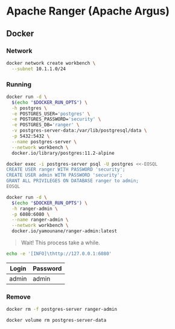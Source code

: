 # Apache Ranger (Apache Argus)

<!--
https://www.youtube.com/watch?v=tJeLOVaVqjk

https://github.com/dabsterindia/LABs/tree/master/RANGER
https://github.com/AlibabaCloudDocs/emapreduce/tree/master/intl.en-US/User%20Guide/Component%20authorization/Ranger
https://github.com/bhagadepravin/commands/blob/master/ranger.md
https://github.com/dyozie/hugo-book-mkdocs/tree/master/content/ranger
https://github.com/ing-bank/rokku/tree/master/docs
https://github.com/codragonzuo/studynotes/tree/master/Ranger
https://github.com/gaelfoppolo/self-service-data-analytics/blob/master/doc-admin/Ranger/ranger_install.md
-->

## Docker

### Network

```sh
docker network create workbench \
  --subnet 10.1.1.0/24
```

### Running

```sh
docker run -d \
  $(echo "$DOCKER_RUN_OPTS") \
  -h postgres \
  -e POSTGRES_USER='postgres' \
  -e POSTGRES_PASSWORD='security' \
  -e POSTGRES_DB='ranger' \
  -v postgres-server-data:/var/lib/postgresql/data \
  -p 5432:5432 \
  --name postgres-server \
  --network workbench \
  docker.io/library/postgres:11.2-alpine
```

```sh
docker exec -i postgres-server psql -U postgres <<-EOSQL
CREATE USER ranger WITH PASSWORD 'security';
CREATE USER admin WITH PASSWORD 'security';
GRANT ALL PRIVILEGES ON DATABASE ranger to admin;
EOSQL
```

```sh
docker run -d \
  $(echo "$DOCKER_RUN_OPTS") \
  -h ranger-admin \
  -p 6080:6080 \
  --name ranger-admin \
  --network workbench \
  docker.io/yamounane/ranger-admin:latest
```

> Wait! This process take a while.

```sh
echo -e '[INFO]\thttp://127.0.0.1:6080'
```

| Login | Password |
| --- | --- |
| admin | admin |

### Remove

```sh
docker rm -f postgres-server ranger-admin

docker volume rm postgres-server-data
```
